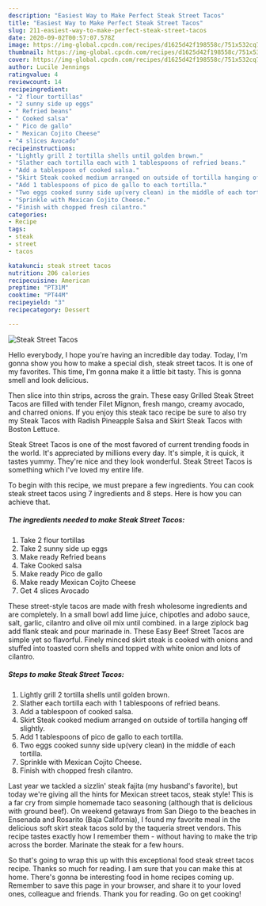 ```yaml
---
description: "Easiest Way to Make Perfect Steak Street Tacos"
title: "Easiest Way to Make Perfect Steak Street Tacos"
slug: 211-easiest-way-to-make-perfect-steak-street-tacos
date: 2020-09-02T00:57:07.578Z
image: https://img-global.cpcdn.com/recipes/d1625d42f198558c/751x532cq70/steak-street-tacos-recipe-main-photo.jpg
thumbnail: https://img-global.cpcdn.com/recipes/d1625d42f198558c/751x532cq70/steak-street-tacos-recipe-main-photo.jpg
cover: https://img-global.cpcdn.com/recipes/d1625d42f198558c/751x532cq70/steak-street-tacos-recipe-main-photo.jpg
author: Lucile Jennings
ratingvalue: 4
reviewcount: 14
recipeingredient:
- "2 flour tortillas"
- "2 sunny side up eggs"
- " Refried beans"
- " Cooked salsa"
- " Pico de gallo"
- " Mexican Cojito Cheese"
- "4 slices Avocado"
recipeinstructions:
- "Lightly grill 2 tortilla shells until golden brown."
- "Slather each tortilla each with 1 tablespoons of refried beans."
- "Add a tablespoon of cooked salsa."
- "Skirt Steak cooked medium arranged on outside of tortilla hanging off slightly."
- "Add 1 tablespoons of pico de gallo to each tortilla."
- "Two eggs cooked sunny side up(very clean) in the middle of each tortilla."
- "Sprinkle with Mexican Cojito Cheese."
- "Finish with chopped fresh cilantro."
categories:
- Recipe
tags:
- steak
- street
- tacos

katakunci: steak street tacos 
nutrition: 206 calories
recipecuisine: American
preptime: "PT31M"
cooktime: "PT44M"
recipeyield: "3"
recipecategory: Dessert

---
```



![Steak Street Tacos](https://img-global.cpcdn.com/recipes/d1625d42f198558c/751x532cq70/steak-street-tacos-recipe-main-photo.jpg)

Hello everybody, I hope you're having an incredible day today. Today, I'm gonna show you how to make a special dish, steak street tacos. It is one of my favorites. This time, I'm gonna make it a little bit tasty. This is gonna smell and look delicious.

Then slice into thin strips, across the grain. These easy Grilled Steak Street Tacos are filled with tender Filet Mignon, fresh mango, creamy avocado, and charred onions. If you enjoy this steak taco recipe be sure to also try my Steak Tacos with Radish Pineapple Salsa and Skirt Steak Tacos with Boston Lettuce.

Steak Street Tacos is one of the most favored of current trending foods in the world. It's appreciated by millions every day. It's simple, it is quick, it tastes yummy. They're nice and they look wonderful. Steak Street Tacos is something which I've loved my entire life.


To begin with this recipe, we must prepare a few ingredients. You can cook steak street tacos using 7 ingredients and 8 steps. Here is how you can achieve that.

<!--inarticleads1-->

##### The ingredients needed to make Steak Street Tacos:

1. Take 2 flour tortillas
1. Take 2 sunny side up eggs
1. Make ready  Refried beans
1. Take  Cooked salsa
1. Make ready  Pico de gallo
1. Make ready  Mexican Cojito Cheese
1. Get 4 slices Avocado


These street-style tacos are made with fresh wholesome ingredients and are completely. In a small bowl add lime juice, chipotles and adobo sauce, salt, garlic, cilantro and olive oil mix until combined. in a large ziplock bag add flank steak and pour marinade in. These Easy Beef Street Tacos are simple yet so flavorful. Finely minced skirt steak is cooked with onions and stuffed into toasted corn shells and topped with white onion and lots of cilantro. 

<!--inarticleads2-->

##### Steps to make Steak Street Tacos:

1. Lightly grill 2 tortilla shells until golden brown.
1. Slather each tortilla each with 1 tablespoons of refried beans.
1. Add a tablespoon of cooked salsa.
1. Skirt Steak cooked medium arranged on outside of tortilla hanging off slightly.
1. Add 1 tablespoons of pico de gallo to each tortilla.
1. Two eggs cooked sunny side up(very clean) in the middle of each tortilla.
1. Sprinkle with Mexican Cojito Cheese.
1. Finish with chopped fresh cilantro.


Last year we tackled a sizzlin&#39; steak fajita (my husband&#39;s favorite), but today we&#39;re giving all the hints for Mexican street tacos, steak style! This is a far cry from simple homemade taco seasoning (although that is delicious with ground beef). On weekend getaways from San Diego to the beaches in Ensenada and Rosarito (Baja California), I found my favorite meal in the delicious soft skirt steak tacos sold by the taqueria street vendors. This recipe tastes exactly how I remember them - without having to make the trip across the border. Marinate the steak for a few hours. 

So that's going to wrap this up with this exceptional food steak street tacos recipe. Thanks so much for reading. I am sure that you can make this at home. There's gonna be interesting food in home recipes coming up. Remember to save this page in your browser, and share it to your loved ones, colleague and friends. Thank you for reading. Go on get cooking!
